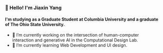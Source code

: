 ### 👋 Hello! I'm Jiaxin Yang

#### I'm studying as a Graduate Student at Columbia University and a graduate of The Ohio State University.

- 🔭 I’m currently working on the intersection of human-computer interaction and generative AI in the Computational Design Lab.
- 🌱 I’m currently learning Web Development and UI design.
  
<!--
**Jiaxin-yyjx/Jiaxin-yyjx** is a ✨ _special_ ✨ repository because its `README.md` (this file) appears on your GitHub profile.

Here are some ideas to get you started:

- 🔭 I’m currently working on ...
- 🌱 I’m currently learning ...
- 👯 I’m looking to collaborate on ...
- 🤔 I’m looking for help with ...
- 💬 Ask me about ...
- 📫 How to reach me: ...
- 😄 Pronouns: ...
- ⚡ Fun fact: ...
-->
